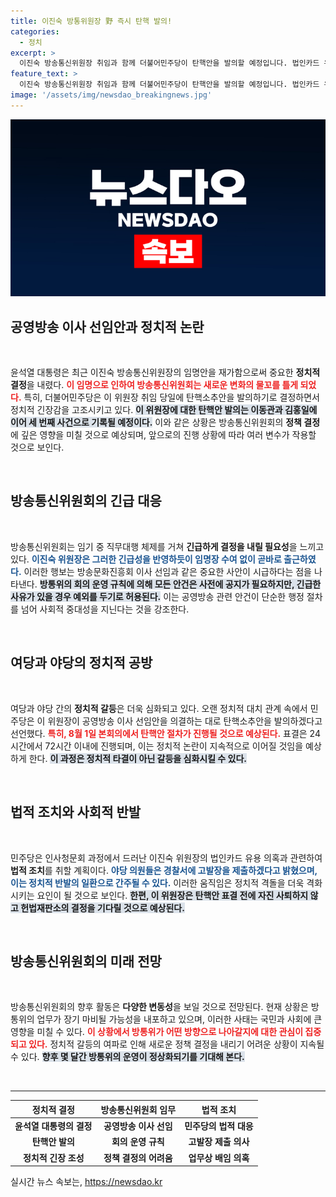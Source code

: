 ```yaml
---
title: 이진숙 방통위원장 野 즉시 탄핵 발의!
categories:
  - 정치
excerpt: >
  이진숙 방송통신위원장 취임과 함께 더불어민주당이 탄핵안을 발의할 예정입니다. 법인카드 유용 의혹도 고발 추진, 방통위 업무 마비 우려. 지금 바로 확인하세요!
feature_text: >
  이진숙 방송통신위원장 취임과 함께 더불어민주당이 탄핵안을 발의할 예정입니다. 법인카드 유용 의혹도 고발 추진, 방통위 업무 마비 우려. 지금 바로 확인하세요!
image: '/assets/img/newsdao_breakingnews.jpg'
---
```


<p><img src="/assets/img/newsdao_breakingnews.jpg" alt="flaretime 속보" /></p>

<h2 data-ke-size="size26">공영방송 이사 선임안과 정치적 논란</h2>

<p data-ke-size="size16">&nbsp;</p>

<p>윤석열 대통령은 최근 이진숙 방송통신위원장의 임명안을 재가함으로써 중요한 <b>정치적 결정</b>을 내렸다. <b><span style="color: #ee2323;">이 임명으로 인하여 방송통신위원회는 새로운 변화의 물꼬를 틀게 되었다.</span></b> 특히, 더불어민주당은 이 위원장 취임 당일에 탄핵소추안을 발의하기로 결정하면서 정치적 긴장감을 고조시키고 있다. <b><span style="background-color: #21538527;">이 위원장에 대한 탄핵안 발의는 이동관과 김홍일에 이어 세 번째 사건으로 기록될 예정이다.</span></b> 이와 같은 상황은 방송통신위원회의 <b>정책 결정</b>에 깊은 영향을 미칠 것으로 예상되며, 앞으로의 진행 상황에 따라 여러 변수가 작용할 것으로 보인다.</p>

<p data-ke-size="size16">&nbsp;</p>

<h2 data-ke-size="size26">방송통신위원회의 긴급 대응</h2>

<p data-ke-size="size16">&nbsp;</p>

<p>방송통신위원회는 임기 중 직무대행 체제를 거쳐 <b>긴급하게 결정을 내릴 필요성</b>을 느끼고 있다. <b><span style="color: #1a5490;">이진숙 위원장은 그러한 긴급성을 반영하듯이 임명장 수여 없이 곧바로 출근하였다.</span></b> 이러한 행보는 방송문화진흥회 이사 선임과 같은 중요한 사안이 시급하다는 점을 나타낸다. <b><span style="background-color: #21538527;">방통위의 회의 운영 규칙에 의해 모든 안건은 사전에 공지가 필요하지만, 긴급한 사유가 있을 경우 예외를 두기로 허용된다.</span></b> 이는 공영방송 관련 안건이 단순한 행정 절차를 넘어 사회적 중대성을 지닌다는 것을 강조한다.</p>

<p data-ke-size="size16">&nbsp;</p>

<h2 data-ke-size="size26">여당과 야당의 정치적 공방</h2>

<p data-ke-size="size16">&nbsp;</p>

<p>여당과 야당 간의 <b>정치적 갈등</b>은 더욱 심화되고 있다. 오랜 정치적 대치 관계 속에서 민주당은 이 위원장이 공영방송 이사 선임안을 의결하는 대로 탄핵소추안을 발의하겠다고 선언했다. <b><span style="color: #ee2323;">특히, 8월 1일 본회의에서 탄핵안 절차가 진행될 것으로 예상된다.</span></b> 표결은 24시간에서 72시간 이내에 진행되며, 이는 정치적 논란이 지속적으로 이어질 것임을 예상하게 한다. <b><span style="background-color: #21538527;">이 과정은 정치적 타결이 아닌 갈등을 심화시킬 수 있다.</span></b></p>

<p data-ke-size="size16">&nbsp;</p>

<h2 data-ke-size="size26">법적 조치와 사회적 반발</h2>

<p data-ke-size="size16">&nbsp;</p>

<p>민주당은 인사청문회 과정에서 드러난 이진숙 위원장의 법인카드 유용 의혹과 관련하여 <b>법적 조치</b>를 취할 계획이다. <b><span style="color: #1a5490;">야당 의원들은 경찰서에 고발장을 제출하겠다고 밝혔으며, 이는 정치적 반발의 일환으로 간주될 수 있다.</span></b> 이러한 움직임은 정치적 격돌을 더욱 격화시키는 요인이 될 것으로 보인다. <b><span style="background-color: #21538527;">한편, 이 위원장은 탄핵안 표결 전에 자진 사퇴하지 않고 헌법재판소의 결정을 기다릴 것으로 예상된다.</span></b></p>

<p data-ke-size="size16">&nbsp;</p>

<h2 data-ke-size="size26">방송통신위원회의 미래 전망</h2>

<p data-ke-size="size16">&nbsp;</p>

<p>방송통신위원회의 향후 활동은 <b>다양한 변동성</b>을 보일 것으로 전망된다. 현재 상황은 방통위의 업무가 장기 마비될 가능성을 내포하고 있으며, 이러한 사태는 국민과 사회에 큰 영향을 미칠 수 있다. <b><span style="color: #ee2323;">이 상황에서 방통위가 어떤 방향으로 나아갈지에 대한 관심이 집중되고 있다.</span></b> 정치적 갈등의 여파로 인해 새로운 정책 결정을 내리기 어려운 상황이 지속될 수 있다. <b><span style="background-color: #21538527;">향후 몇 달간 방통위의 운영이 정상화되기를 기대해 본다.</span></b></p>

<p data-ke-size="size16">&nbsp;</p>

<hr>

<table style="width: 100%;">
    <thead>
        <tr>
            <th style="text-align: center;">정치적 결정</th>
            <th style="text-align: center;">방송통신위원회 임무</th>
            <th style="text-align: center;">법적 조치</th>
        </tr>
    </thead>
    <tbody>
        <tr>
            <td style="text-align: center; height: 17px;"><b>윤석열 대통령의 결정</b></td>
            <td style="text-align: center; height: 17px;"><b>공영방송 이사 선임</b></td>
            <td style="text-align: center; height: 17px;"><b>민주당의 법적 대응</b></td>
        </tr>
        <tr>
            <td style="text-align: center; height: 17px;"><b>탄핵안 발의</b></td>
            <td style="text-align: center; height: 17px;"><b>회의 운영 규칙</b></td>
            <td style="text-align: center; height: 17px;"><b>고발장 제출 의사</b></td>
        </tr>
        <tr>
            <td style="text-align: center; height: 17px;"><b>정치적 긴장 조성</b></td>
            <td style="text-align: center; height: 17px;"><b>정책 결정의 어려움</b></td>
            <td style="text-align: center; height: 17px;"><b>업무상 배임 의혹</b></td>
        </tr>
    </tbody>
</table>
실시간 뉴스 속보는, <a href="https://newsdao.kr" rel="dofollow">https://newsdao.kr</a>



